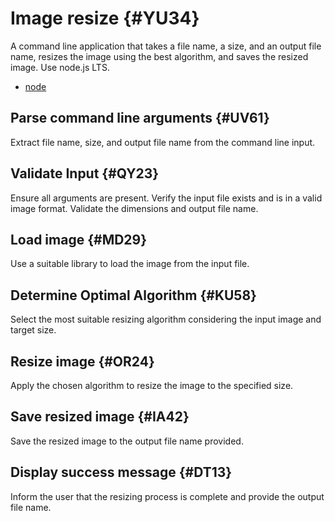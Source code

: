 # Image resize {#YU34}

A command line application that takes a file name, a size, and an output file name, resizes the image using the best algorithm, and saves the resized image. Use node.js LTS.

*   [node](./image.mjs)

## Parse command line arguments {#UV61}
Extract file name, size, and output file name from the command line input.

## Validate Input {#QY23}
Ensure all arguments are present.
Verify the input file exists and is in a valid image format. Validate the dimensions and output file name.

## Load image {#MD29}
Use a suitable library to load the image from the input file.

## Determine Optimal Algorithm {#KU58}
Select the most suitable resizing algorithm considering the input image and target size.

## Resize image {#OR24}
Apply the chosen algorithm to resize the image to the specified size.

## Save resized image {#IA42}
Save the resized image to the output file name provided.

## Display success message {#DT13}
Inform the user that the resizing process is complete and provide the output file name.
